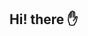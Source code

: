 
## Hi! there ✋

<!-- ### Skills: -->
<!-- <img src="https://img.icons8.com/color/48/000000/swift.svg"/><img src="https://img.icons8.com/fluent/48/000000/swiftui.svg"/><img src="https://img.icons8.com/color/48/000000/git.svg"/><img src="https://img.icons8.com/color/48/000000/xcode.svg"/><img src="https://img.icons8.com/fluent/48/000000/visual-studio-code-2019.svg"/>
 -->
<!-- ![Anurag's github stats](https://github-readme-stats.vercel.app/api?username=K-Torishima&count_private=true&show_icons=true&hide_border=true)![Top Langs](https://github-readme-stats.vercel.app/api/top-langs/?username=K-Torishima&layout=compact&count_private=true&show_icons=true&hide_border=true) -->

<!--これはみて欲しいレポジトリを追加できる>
<!--[![ReadMe Card](https://github-readme-stats.vercel.app/api/pin/?username=anuraghazra&repo=github-readme-stats)](https://github.com/anuraghazra/github-readme-stats)
-->

<!--<img src="https://img.icons8.com/color/48/000000/javascript.svg"/><img src="https://img.icons8.com/color/48/000000/typescript.svg"/><img src="https://img.icons8.com/color/48/000000/react-native.svg"/>>
